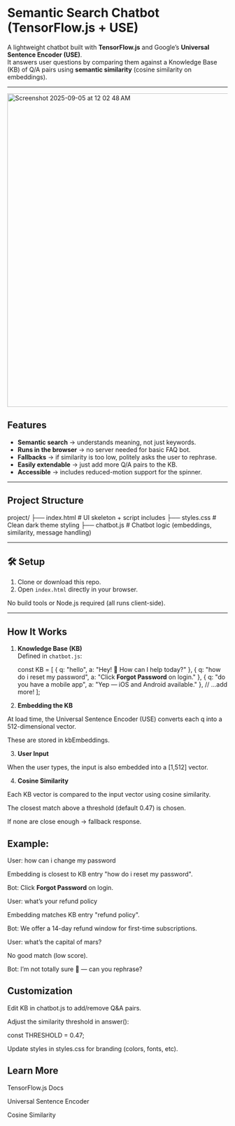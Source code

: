 # Semantic Search Chatbot (TensorFlow.js + USE)

A lightweight chatbot built with **TensorFlow.js** and Google’s **Universal Sentence Encoder (USE)**.  
It answers user questions by comparing them against a Knowledge Base (KB) of Q/A pairs using **semantic similarity** (cosine similarity on embeddings).  

---

<img width="1148" height="716" alt="Screenshot 2025-09-05 at 12 02 48 AM" src="https://github.com/user-attachments/assets/1341ca75-be00-4e42-bfd6-0d2a71d07ae4" />


##  Features
- **Semantic search** → understands meaning, not just keywords.  
- **Runs in the browser** → no server needed for basic FAQ bot.  
- **Fallbacks** → if similarity is too low, politely asks the user to rephrase.  
- **Easily extendable** → just add more Q/A pairs to the KB.  
- **Accessible** → includes reduced-motion support for the spinner.  

---

##  Project Structure

project/
├── index.html # UI skeleton + script includes
├── styles.css # Clean dark theme styling
├── chatbot.js # Chatbot logic (embeddings, similarity, message handling)


---

## 🛠️ Setup

1. Clone or download this repo.  
2. Open `index.html` directly in your browser.  

No build tools or Node.js required (all runs client-side). 

---

##  How It Works

1. **Knowledge Base (KB)**  
   Defined in `chatbot.js`:
   
   const KB = [
     { q: "hello", a: "Hey! 👋 How can I help today?" },
     { q: "how do i reset my password", a: "Click **Forgot Password** on login." },
     { q: "do you have a mobile app", a: "Yep — iOS and Android available." },
     // ...add more!
   ];

2. **Embedding the KB**

At load time, the Universal Sentence Encoder (USE) converts each q into a 512-dimensional vector.

These are stored in kbEmbeddings.

3. **User Input**

When the user types, the input is also embedded into a [1,512] vector.

4. **Cosine Similarity**

Each KB vector is compared to the input vector using cosine similarity.

The closest match above a threshold (default 0.47) is chosen.

If none are close enough → fallback response.

## Example:

User: how can i change my password

Embedding is closest to KB entry "how do i reset my password".

Bot: Click **Forgot Password** on login.

User: what’s your refund policy

Embedding matches KB entry "refund policy".

Bot: We offer a 14-day refund window for first-time subscriptions.

User: what’s the capital of mars?

No good match (low score).

Bot: I’m not totally sure 🤔 — can you rephrase?

## Customization

Edit KB in chatbot.js to add/remove Q&A pairs.

Adjust the similarity threshold in answer():

const THRESHOLD = 0.47;

Update styles in styles.css for branding (colors, fonts, etc).

## Learn More

TensorFlow.js Docs

Universal Sentence Encoder

Cosine Similarity
